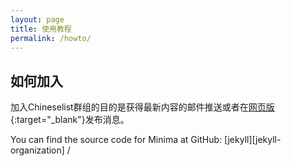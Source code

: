 ```yaml
---
layout: page
title: 使用教程
permalink: /howto/
---
```

## 如何加入

加入Chineselist群组的目的是获得最新内容的邮件推送或者在[网页版](http://chineselist.fi){:target="_blank"}发布消息。



You can find the source code for Minima at GitHub:
[jekyll][jekyll-organization] /

[c]: http://chineselist.fi{:target="_blank"}
